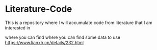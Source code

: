 # Literature-Code
This is a repository where I will accumulate code from literature that I am interested in


where you can find where you can find some data to use 
https://www.lianxh.cn/details/232.html
